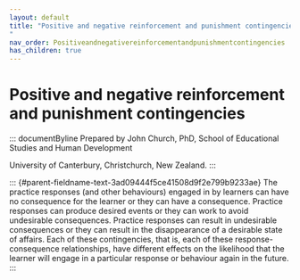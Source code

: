 ```yaml
---
layout: default
title: "Positive and negative reinforcement and punishment contingencies 
"
nav_order: Positiveandnegativereinforcementandpunishmentcontingencies
has_children: true
---
```

# Positive and negative reinforcement and punishment contingencies 


::: documentByline
Prepared by John Church, PhD, School of Educational Studies and Human
Development

University of Canterbury, Christchurch, New Zealand.
:::

::: {#parent-fieldname-text-3ad09444f5ce41508d9f2e799b9233ae}
The practice responses (and other behaviours) engaged in by learners can
have no consequence for the learner or they can have a consequence.
Practice responses can produce desired events or they can work to avoid
undesirable consequences. Practice responses can result in undesirable
consequences or they can result in the disappearance of a desirable
state of affairs. Each of these contingencies, that is, each of these
response-consequence relationships, have different effects on the
likelihood that the learner will engage in a particular response or
behaviour again in the future.
:::
